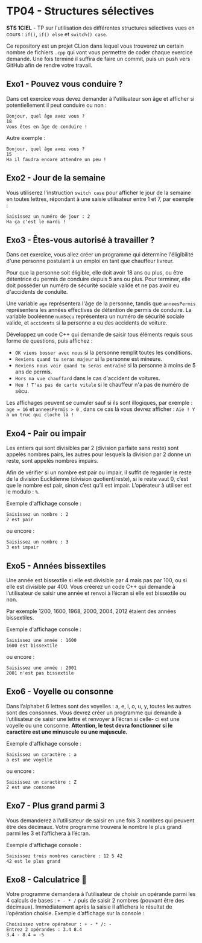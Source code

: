 # TP04 - Structures sélectives
**STS 1CIEL** - TP sur l'utilisation des différentes structures sélectives vues en cours : `if()`, `if() else` et `switch() case`.

Ce repository est un projet CLion dans lequel vous trouverez un certain nombre de fichiers `.cpp` qui vont vous permettre de coder chaque exercice demandé. Une fois terminé il suffira de faire un commit, puis un push vers GitHub afin de rendre votre travail.


## Exo1 - Pouvez vous conduire ?
Dans cet exercice vous devez demander à l'utilisateur son âge et afficher si potentiellement il peut conduire ou non :

```text
Bonjour, quel âge avez vous ?
18
Vous êtes en âge de conduire !
```
Autre exemple :
```text
Bonjour, quel âge avez vous ?
15
Ha il faudra encore attendre un peu !
```


## Exo2 - Jour de la semaine 
Vous utiliserez l'instruction `switch case` pour afficher le jour de la semaine en toutes lettres, répondant à une saisie utilisateur entre 1 et 7, par exemple :

```text
Saisissez un numéro de jour : 2
Ha ça c'est le mardi !
```


## Exo3 - Êtes-vous autorisé à travailler ?
Dans cet exercice, vous allez créer un programme qui détermine l'éligibilité d'une personne postulant à un emploi en tant que chauffeur livreur.

Pour que la personne soit éligible, elle doit avoir 18 ans ou plus, ou être détentrice du permis de conduire depuis 5 ans ou plus. Pour terminer, elle doit posséder un numéro de sécurité sociale valide et ne pas avoir eu d'accidents de conduite.

Une variable `age` représentera l'âge de la personne, tandis que `anneesPermis` représentera les années effectives de détention de permis de conduire. La variable booléenne `numSecu` représentera un numéro de sécurité sociale valide, et `accidents` si la personne a eu des accidents de voiture.

Développez un code C++ qui demande de saisir tous éléments requis sous forme de questions, puis affichez : 
- `OK viens bosser avec nous` si la personne remplit toutes les conditions.
- `Reviens quand tu seras majeur` si la personne est mineure.
- `Reviens nous voir quand tu seras entraîné` si la personne à moins de 5 ans de permis.
- `Hors ma vue chauffard` dans le cas d'accident de voitures.
- `Heu ! T'as pas de carte vitale` si le chauffeur n'a pas de numéro de sécu.

Les affichages peuvent se cumuler sauf si ils sont illogiques, par exemple :
`age = 16` et `anneesPermis > 0` , dans ce cas là vous devrez afficher : `Aie ! Y a un truc qui cloche là !`


## Exo4 - Pair ou impair

Les entiers qui sont divisibles par 2 (division parfaite sans reste) sont appelés nombres pairs, les autres pour lesquels la division par 2 donne un reste, sont appelés nombres impairs. 

Afin de vérifier si un nombre est pair ou impair, il suffit de regarder le reste de la division Euclidienne (division quotient/reste), si le reste vaut 0, c’est que le nombre est pair, sinon c’est qu’il est impair. L’opérateur à utiliser est le modulo : `%`.

Exemple d'affichage console :

```text
Saisissez un nombre : 2
2 est pair
```
ou encore :

```text
Saisissez un nombre : 3
3 est impair
```


## Exo5 - Années bissextiles
Une année est bissextile si elle est divisible par 4 mais pas par 100, ou si elle est divisible par 400. Vous créerez un code C++ qui demande à l’utilisateur de saisir une année et renvoi à l’écran si elle est bissextile ou non.

Par exemple 1200, 1600, 1968, 2000, 2004, 2012 étaient des années bissextiles.

Exemple d'affichage console :

```text
Saisissez une année : 1600
1600 est bissextile
```
ou encore :

```text
Saisissez une année : 2001
2001 n'est pas bissextile
```

## Exo6 - Voyelle ou consonne
Dans l’alphabet 6 lettres sont des voyelles : a, e, i, o, u, y, toutes les autres sont des consonnes. Vous
devrez créer un programme qui demande à l’utilisateur de saisir une lettre et renvoyer à l’écran si celle- ci est une voyelle ou une consonne. **Attention, le test devra fonctionner si le caractère est une minuscule ou une majuscule.**

Exemple d'affichage console :

```text
Saisissez un caractère : a
a est une voyelle
```
ou encore :

```text
Saisissez un caractère : Z
Z est une consonne
```


## Exo7 - Plus grand parmi 3
Vous demanderez à l’utilisateur de saisir en une fois 3 nombres qui peuvent être des décimaux. Votre programme trouvera le nombre le plus grand parmi les 3 et l’affichera à l’écran.

Exemple d'affichage console :

```text
Saisissez trois nombres caractère : 12 5 42
42 est le plus grand
```

## Exo8 - Calculatrice 🧮
Votre programme demandera à l’utilisateur de choisir un opérande parmi les 4 calculs de bases : `+ - * /` puis de saisir 2 nombres (pouvant être des décimaux). Immédiatement après la saisie
il affichera le résultat de l’opération choisie. Exemple d’affichage sur la console :

```text
Choisissez votre opérateur : + - * /: -
Entrez 2 opérandes : 3.4 8.4
3.4 - 8.4 = -5
```
